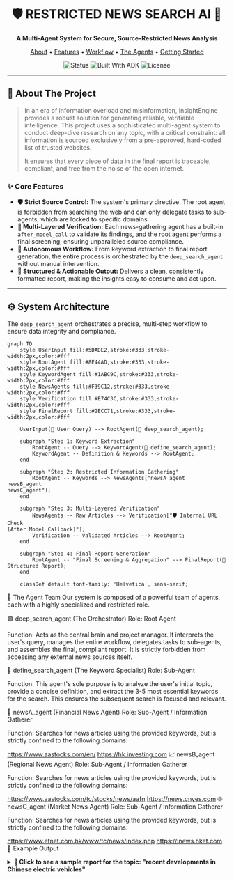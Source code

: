 <div align="center">

# 🛡️ RESTRICTED NEWS SEARCH AI 🔎

**A Multi-Agent System for Secure, Source-Restricted News Analysis**

</div>

<p align="center">
  <a href="#-about-the-project">About</a> •
  <a href="#-core-features">Features</a> •
  <a href="#%EF%B8%8F-system-architecture">Workflow</a> •
  <a href="#-the-agent-team">The Agents</a> •
  <a href="#-getting-started">Getting Started</a>
</p>

<p align="center">
    <img src="https://img.shields.io/badge/status-active-success" alt="Status">
    <img src="https://img.shields.io/badge/built%20with-ADK%20&%20Agents-blueviolet" alt="Built With ADK">
    <img src="https://img.shields.io/badge/license-MIT-brightgreen" alt="License">
</p>

---

## 🎯 About The Project

> In an era of information overload and misinformation, InsightEngine provides a robust solution for generating reliable, verifiable intelligence. This project uses a sophisticated multi-agent system to conduct deep-dive research on any topic, with a critical constraint: all information is sourced exclusively from a pre-approved, hard-coded list of trusted websites.
>
> It ensures that every piece of data in the final report is traceable, compliant, and free from the noise of the open internet.

### ✨ Core Features

- **🛡️ Strict Source Control:** The system's primary directive. The root agent is forbidden from searching the web and can only delegate tasks to sub-agents, which are locked to specific domains.
- **🔎 Multi-Layered Verification:** Each news-gathering agent has a built-in `after_model_call` to validate its findings, and the root agent performs a final screening, ensuring unparalleled source compliance.
- **🤖 Autonomous Workflow:** From keyword extraction to final report generation, the entire process is orchestrated by the `deep_search_agent` without manual intervention.
- **📄 Structured & Actionable Output:** Delivers a clean, consistently formatted report, making the insights easy to consume and act upon.

---

## ⚙️ System Architecture

The `deep_search_agent` orchestrates a precise, multi-step workflow to ensure data integrity and compliance.


```mermaid
graph TD
    style UserInput fill:#5DADE2,stroke:#333,stroke-width:2px,color:#fff
    style RootAgent fill:#8E44AD,stroke:#333,stroke-width:2px,color:#fff
    style KeywordAgent fill:#1ABC9C,stroke:#333,stroke-width:2px,color:#fff
    style NewsAgents fill:#F39C12,stroke:#333,stroke-width:2px,color:#fff
    style Verification fill:#E74C3C,stroke:#333,stroke-width:2px,color:#fff
    style FinalReport fill:#2ECC71,stroke:#333,stroke-width:2px,color:#fff

    UserInput(👤 User Query) --> RootAgent(🤖 deep_search_agent);

    subgraph "Step 1: Keyword Extraction"
        RootAgent -- Query --> KeywordAgent(🔎 define_search_agent);
        KeywordAgent -- Definition & Keywords --> RootAgent;
    end

    subgraph "Step 2: Restricted Information Gathering"
        RootAgent -- Keywords --> NewsAgents["newsA_agent
newsB_agent
newsC_agent"];
    end

    subgraph "Step 3: Multi-Layered Verification"
        NewsAgents -- Raw Articles --> Verification["🛡️ Internal URL Check
[After Model Callback]"];
        Verification -- Validated Articles --> RootAgent;
    end
    
    subgraph "Step 4: Final Report Generation"
        RootAgent -- "Final Screening & Aggregation" --> FinalReport(📄 Structured Report);
    end

    classDef default font-family: 'Helvetica', sans-serif;
```
🤝 The Agent Team
Our system is composed of a powerful team of agents, each with a highly specialized and restricted role.

🟣 deep_search_agent (The Orchestrator)
Role: Root Agent

Function: Acts as the central brain and project manager. It interprets the user's query, manages the entire workflow, delegates tasks to sub-agents, and assembles the final, compliant report. It is strictly forbidden from accessing any external news sources itself.

🔎 define_search_agent (The Keyword Specialist)
Role: Sub-Agent

Function: This agent's sole purpose is to analyze the user's initial topic, provide a concise definition, and extract the 3-5 most essential keywords for the search. This ensures the subsequent search is focused and relevant.

📰 newsA_agent (Financial News Agent)
Role: Sub-Agent / Information Gatherer

Function: Searches for news articles using the provided keywords, but is strictly confined to the following domains:

https://www.aastocks.com/en/
https://hk.investing.com
📈 newsB_agent (Regional News Agent)
Role: Sub-Agent / Information Gatherer

Function: Searches for news articles using the provided keywords, but is strictly confined to the following domains:

https://www.aastocks.com/tc/stocks/news/aafn
https://news.cnyes.com
🌐 newsC_agent (Market News Agent)
Role: Sub-Agent / Information Gatherer

Function: Searches for news articles using the provided keywords, but is strictly confined to the following domains:

https://www.etnet.com.hk/www/tc/news/index.php
https://inews.hket.com
📄 Example Output
<details> <summary><strong>🚀 Click to see a sample report for the topic: "recent developments in Chinese electric vehicles"</strong></summary>
Article 1:

Title: BYD Launches New Blade Battery with 1000km Range, Intensifying Price War
Publication Date: 2024-05-15
Summary: This article details the recent launch of BYD's second-generation "Blade Battery," a significant technological advancement. It directly addresses the keywords "BYD" and "price war" by explaining how this new, more efficient battery technology will allow BYD to lower production costs for its electric vehicles, putting further pressure on competitors like NIO and XPeng. The summary highlights the impact on the broader "EV exports" market, as BYD aims to leverage this technology to expand its footprint in Europe and Southeast Asia.
URL: https://hk.investing.com/news/stock-market-news/byd-launches-new-blade-battery-21345

Article 2:

Title: NIO Secures $2.2 Billion Investment from Abu Dhabi Fund to Fuel R&D
Publication Date: 2024-05-12
Summary: This report focuses on a major capital injection for NIO, a key player in China's EV market. The article explicitly covers the keyword "NIO" and touches upon its strategy to compete in the high-end segment. The funds are earmarked for developing next-generation technologies, including semi-"solid-state batteries" and autonomous driving systems, which are crucial for staying competitive against domestic and international rivals.
URL: https://www.aastocks.com/en/stocks/news/aafn-news/NOW.1234567
